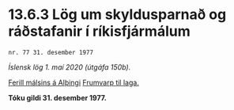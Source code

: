 # 13.6.3 Lög um skyldusparnað og ráðstafanir í ríkisfjármálum

`nr. 77 31. desember 1977`

_Íslensk lög 1. maí 2020 (útgáfa 150b)._

[Ferill málsins á Alþingi](https://www.althingi.is/thingstorf/thingmalalistar-eftir-thingum/ferill/?ltg=99&mnr=130)
[Frumvarp til laga.](https://www.althingi.is/altext/99/s/pdf/0170.pdf)

**Tóku gildi 31. desember 1977.**

